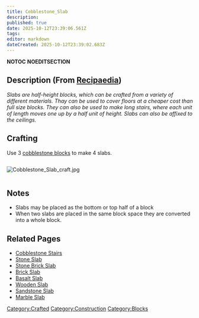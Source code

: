 ```yaml
---
title: Cobblestone_Slab
description: 
published: true
date: 2025-10-12T23:39:06.561Z
tags: 
editor: markdown
dateCreated: 2025-10-12T23:39:02.683Z
---
```


__NOTOC__ __NOEDITSECTION__

## Description (From [Recipaedia](Recipaedia "wikilink"))

*Slabs are half-height blocks, which can be crafted from a variety of
different materials. Thay can be used to cover floors at a cheaper cost
than full size blocks. They can also be used to make long stairs, where
each unit of length moves one up by a half unit of height. Slabs can
also be affixed to the ceilings.*

## Crafting

Use 3 [cobblestone blocks](Cobblestone "wikilink") to make 4 slabs.

<div style="overflow: hidden">

![Cobblestone_Slab_craft.jpg](Cobblestone_Slab_craft.jpg
"Cobblestone_Slab_craft.jpg")

</div>

## Notes

  - Slabs may be placed as the bottom or top half of a block
  - When two slabs are placed in the same block space they are converted
    into a whole block.

## Related Pages

  - [Cobblestone Stairs](Cobblestone_Stairs "wikilink")
  - [Stone Slab](Stone_Slab "wikilink")
  - [Stone Brick Slab](Stone_Brick_Slab "wikilink")
  - [Brick Slab](Brick_Slab "wikilink")
  - [Basalt Slab](Basalt_Slab "wikilink")
  - [Wooden Slab](Wooden_Slab "wikilink")
  - [Sandstone Slab](Sandstone_Slab "wikilink")
  - [Marble Slab](Marble_Slab "wikilink")

[Category:Crafted](Category:Crafted "wikilink")
[Category:Construction](Category:Construction "wikilink")
[Category:Blocks](Category:Blocks "wikilink")